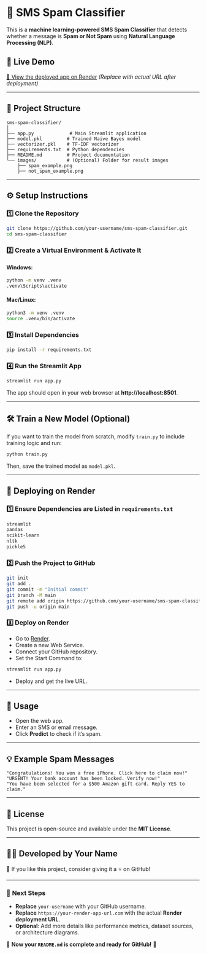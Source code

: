 # 📩 SMS Spam Classifier

This is a **machine learning-powered SMS Spam Classifier** that detects whether a message is **Spam or Not Spam** using **Natural Language Processing (NLP)**.

## 🚀 Live Demo
[🔗 View the deployed app on Render](https://your-render-app-url.com) *(Replace with actual URL after deployment)*

---

## 📂 Project Structure
```plaintext
sms-spam-classifier/
│
├── app.py             # Main Streamlit application
├── model.pkl         # Trained Naive Bayes model
├── vectorizer.pkl    # TF-IDF vectorizer
├── requirements.txt  # Python dependencies
├── README.md         # Project documentation
└── images/           # (Optional) Folder for result images
    ├── spam_example.png
    ├── not_spam_example.png
```

---

## ⚙️ Setup Instructions

### **1️⃣ Clone the Repository**
```bash
git clone https://github.com/your-username/sms-spam-classifier.git
cd sms-spam-classifier
```

### **2️⃣ Create a Virtual Environment & Activate It**
#### Windows:
```bash
python -m venv .venv
.venv\Scripts\activate
```
#### Mac/Linux:
```bash
python3 -m venv .venv
source .venv/bin/activate
```

### **3️⃣ Install Dependencies**
```bash
pip install -r requirements.txt
```

### **4️⃣ Run the Streamlit App**
```bash
streamlit run app.py
```
The app should open in your web browser at **http://localhost:8501**.

---

## 🛠️ Train a New Model (Optional)
If you want to train the model from scratch, modify `train.py` to include training logic and run:
```bash
python train.py
```
Then, save the trained model as `model.pkl`.

---

## 🚀 Deploying on Render

### **1️⃣ Ensure Dependencies are Listed in `requirements.txt`**
```txt
streamlit
pandas
scikit-learn
nltk
pickle5
```

### **2️⃣ Push the Project to GitHub**
```bash
git init
git add .
git commit -m "Initial commit"
git branch -M main
git remote add origin https://github.com/your-username/sms-spam-classifier.git
git push -u origin main
```

### **3️⃣ Deploy on Render**
- Go to [Render](https://render.com/).
- Create a new Web Service.
- Connect your GitHub repository.
- Set the Start Command to:
```bash
streamlit run app.py
```
- Deploy and get the live URL.

---

## 📧 Usage
- Open the web app.
- Enter an SMS or email message.
- Click **Predict** to check if it’s spam.

---

## 💡 Example Spam Messages
```plaintext
"Congratulations! You won a free iPhone. Click here to claim now!"
"URGENT! Your bank account has been locked. Verify now!"
"You have been selected for a $500 Amazon gift card. Reply YES to claim."
```

---

## 📜 License
This project is open-source and available under the **MIT License**.

---

## 👨‍💻 Developed by Your Name
🌟 If you like this project, consider giving it a ⭐ on GitHub!

---

### 🔹 **Next Steps**
- **Replace** `your-username` with your GitHub username.
- **Replace** `https://your-render-app-url.com` with the actual **Render deployment URL**.
- **Optional**: Add more details like performance metrics, dataset sources, or architecture diagrams.

🚀 **Now your `README.md` is complete and ready for GitHub!** 🎉

